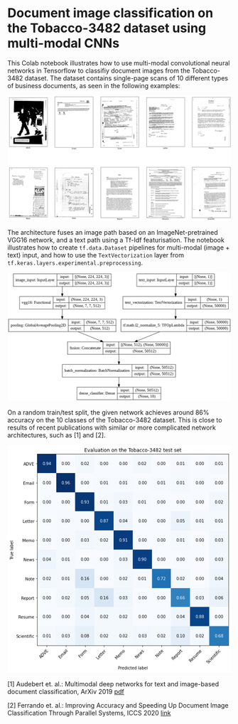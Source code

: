 # Document image classification on the Tobacco-3482 dataset using multi-modal CNNs

This Colab notebook illustrates how to use multi-modal convolutional neural networks in Tensorflow to classifiy document images from the Tobacco-3482 dataset. The dataset contains single-page scans of 10 different types of business documents, as seen in the following examples:

![Samples from the Tobacco-3482 dataset](examples.png)

The architecture fuses an image path based on an ImageNet-pretrained VGG16 network, and a text path using a Tf-Idf featurisation. The notebook illustrates how to create `tf.data.Dataset` pipelines for multi-modal (image + text) input, and how to use the `TextVectorization` layer from `tf.keras.layers.experimental.preprocessing`.

![Network architecture](network.png)

On a random train/test split, the given network achieves around 86% accuracy on the 10 classes of the Tobacco-3482 dataset. This is close to results of recent publications with similar or more complicated network architectures, such as [1] and [2].

![Confusion matrix on the Tobacco-3482 test set](confmat.png)


[1] Audebert et. al.: Multimodal deep networks for text and image-based document classification, ArXiv 2019 [pdf](https://arxiv.org/abs/1907.06370)

[2] Ferrando et. al.: Improving Accuracy and Speeding Up Document Image Classification Through Parallel Systems, ICCS 2020 [link](https://link.springer.com/chapter/10.1007%2F978-3-030-50417-5_29)
